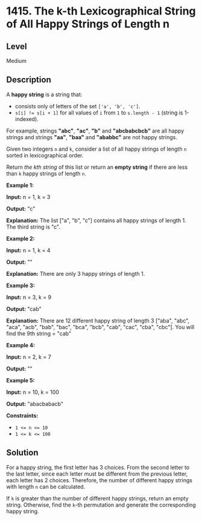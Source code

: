 # 1415. The k-th Lexicographical String of All Happy Strings of Length n
## Level
Medium

## Description
A **happy string** is a string that:

* consists only of letters of the set `['a', 'b', 'c']`.
* `s[i] != s[i + 1]` for all values of `i` from `1` to `s.length - 1` (string is 1-indexed).

For example, strings **"abc"**, **"ac"**, **"b"** and **"abcbabcbcb"** are all happy strings and strings **"aa"**, **"baa"** and **"ababbc"** are not happy strings.

Given two integers `n` and `k`, consider a list of all happy strings of length `n` sorted in lexicographical order.

Return *the kth string* of this list or return an **empty string** if there are less than `k` happy strings of length `n`.

**Example 1:**

**Input:** n = 1, k = 3

**Output:** "c"

**Explanation:** The list ["a", "b", "c"] contains all happy strings of length 1. The third string is "c".

**Example 2:**

**Input:** n = 1, k = 4

**Output:** ""

**Explanation:** There are only 3 happy strings of length 1.

**Example 3:**

**Input:** n = 3, k = 9

**Output:** "cab"

**Explanation:** There are 12 different happy string of length 3 ["aba", "abc", "aca", "acb", "bab", "bac", "bca", "bcb", "cab", "cac", "cba", "cbc"]. You will find the 9th string = "cab"

**Example 4:**

**Input:** n = 2, k = 7

**Output:** ""

**Example 5:**

**Input:** n = 10, k = 100

**Output:** "abacbabacb"

**Constraints:**

* `1 <= n <= 10`
* `1 <= k <= 100`

## Solution
For a happy string, the first letter has 3 choices. From the second letter to the last letter, since each letter must be different from the previous letter, each letter has 2 choices. Therefore, the number of different happy strings with length `n` can be calculated.

If `k` is greater than the number of different happy strings, return an empty string. Otherwise, find the `k`-th permutation and generate the corresponding happy string.
